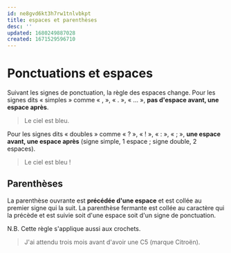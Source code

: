 ```yaml
---
id: ne8gvd6kt3h7rw1tnlvbkpt
title: espaces et parenthèses
desc: ''
updated: 1680249887028
created: 1671529596710
---
```


# Ponctuations et espaces 

Suivant les signes de ponctuation, la règle des espaces change. Pour les signes dits « simples » comme « , », « . », « … », **pas d'espace avant, une espace après**.

> Le ciel est bleu. 

Pour les signes dits « doubles » comme « ? », « ! », « : », « ; », **une espace avant, une espace après** (signe simple, 1 espace ; signe double, 2 espaces).

> Le ciel est bleu !

## Parenthèses

La parenthèse ouvrante est **précédée d'une espace** et est collée au premier signe qui la suit. La parenthèse fermante est collée au caractère qui la précède et est suivie soit d'une espace soit d'un signe de ponctuation.

N.B. Cette règle s'applique aussi aux crochets.

> J'ai attendu trois mois avant d'avoir une C5 (marque Citroën).

